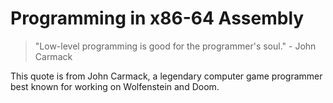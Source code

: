 # Programming in x86-64 Assembly

> "Low-level programming is good for the programmer's soul." - John Carmack

This quote is from John Carmack, a legendary computer game programmer best known for working on Wolfenstein and Doom.
